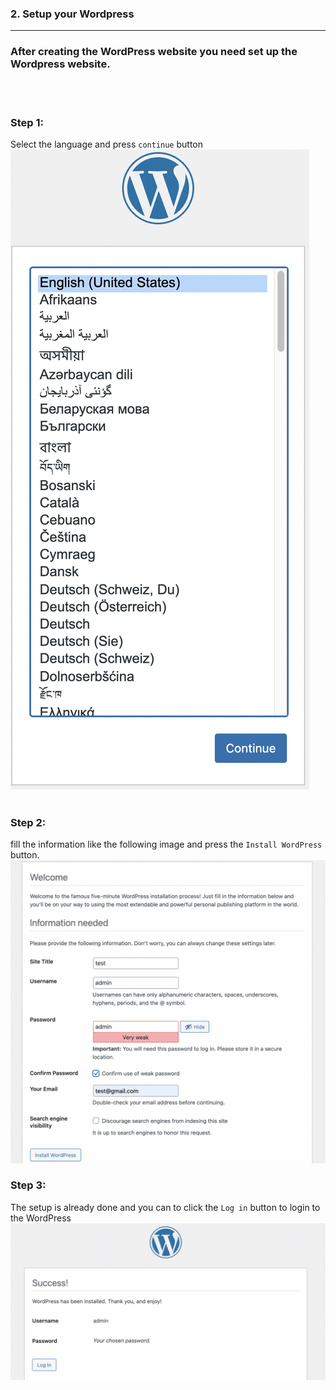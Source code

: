### 2. Setup your Wordpress
---
### After creating the WordPress website you need set up the Wordpress website.
<br></br>
### **Step 1:**
 Select the language and press `continue` button
![Image](./assets/Language.png)
<br></br>
### **Step 2:**

 fill the information like the following image and press the `Install WordPress` button.
![Image](./assets/WPSetup.png)

### **Step 3:**
 The setup is already done and you can to click the `Log in` button to login to the WordPress
![Image](./assets/WPLogin.png)
